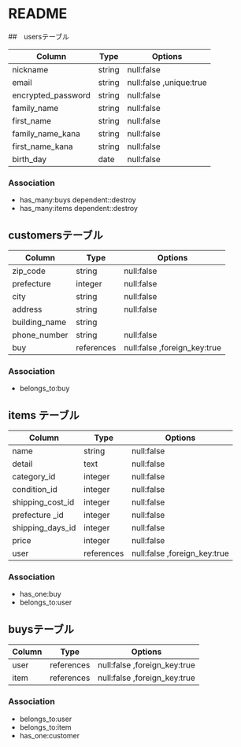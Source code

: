 # README

##　usersテーブル

| Column             | Type       | Options                 |
| ------------------ | ---------- | ----------------------- |
| nickname           | string     | null:false              |
| email              | string     | null:false ,unique:true |
| encrypted_password | string     | null:false              |
| family_name        | string     | null:false              |
| first_name         | string     | null:false              |
| family_name_kana   | string     | null:false              |
| first_name_kana    | string     | null:false              |
| birth_day          | date       | null:false              |

### Association
* has_many:buys  dependent::destroy
* has_many:items dependent::destroy





## customersテーブル
| Column             | Type       | Options                 |
| ------------------ | ---------- | ----------------------- |
| zip_code           | string     | null:false              |
| prefecture         | integer      | null:false              |
| city               | string     | null:false              |
| address            | string     | null:false              |
| building_name      | string     |                         |
| phone_number       | string     | null:false              | 
| buy                | references | null:false ,foreign_key:true |

### Association
* belongs_to:buy






## items テーブル
| Column             | Type       | Options                      |
| ------------------ | ---------- | ----------------------------  |
| name               | string     | null:false                    |
| detail             | text       | null:false                    |
| category_id        | integer    | null:false                    |
| condition_id       | integer    | null:false                    |
| shipping_cost_id   | integer    | null:false                    |
| prefecture _id     | integer    | null:false                    |
| shipping_days_id   | integer    | null:false                    |
| price              | integer    | null:false                    |
| user               | references | null:false ,foreign_key:true  |

### Association
* has_one:buy
* belongs_to:user





## buysテーブル
| Column             | Type       | Options                      |
| ------------------ | ---------- | ----------------------------  |
| user               | references | null:false ,foreign_key:true |
| item               | references | null:false ,foreign_key:true |



### Association
* belongs_to:user  
* belongs_to:item 
* has_one:customer 








